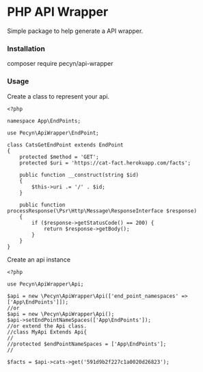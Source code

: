 # PHP API Wrapper

Simple package to help generate a API wrapper.

### Installation

composer require pecyn/api-wrapper

### Usage

Create a class to represent your api.
```
<?php

namespace App\EndPoints;

use Pecyn\ApiWrapper\EndPoint;

class CatsGetEndPoint extends EndPoint
{
    protected $method = 'GET';
    protected $uri = 'https://cat-fact.herokuapp.com/facts';

    public function __construct(string $id)
    {
        $this->uri .= '/' . $id;
    }

    public function processResponse(\Psr\Http\Message\ResponseInterface $response)
    {
        if ($response->getStatusCode() == 200) {
            return $response->getBody();
        }
    }
}
```
Create an api instance
```
<?php

use Pecyn\ApiWrapper\Api;

$api = new \Pecyn\ApiWrapper\Api(['end_point_namespaces' => ['App\EndPoints']]);
//or
$api = new \Pecyn\ApiWrapper\Api();
$api->setEndPointNameSpaces(['App\EndPoints']);
//or extend the Api class.
//class MyApi Extends Api{
//
//protected $endPointNameSpaces = ['App\EndPoints'];
//      

$facts = $api->cats->get('591d9b2f227c1a0020d26823');
```
